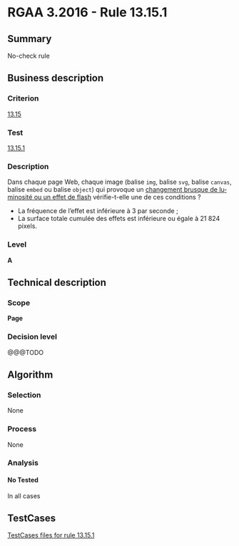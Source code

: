# RGAA 3.2016 - Rule 13.15.1

## Summary
No-check rule


## Business description

### Criterion
[13.15](http://references.modernisation.gouv.fr/rgaa-accessibilite/2016/criteres.html#crit-13-15)

### Test
[13.15.1](http://references.modernisation.gouv.fr/rgaa-accessibilite/2016/criteres.html#test-13-15-1)

### Description
<div lang="fr">Dans chaque page Web, chaque image (balise <code lang="en">img</code>, balise <code lang="en">svg</code>, balise <code lang="en">canvas</code>, balise <code lang="en">embed</code> ou balise <code lang="en">object</code>) qui provoque un <a href="http://references.modernisation.gouv.fr/rgaa-accessibilite/2016/glossaire.html#changements-brusques-de-luminosite">changement brusque de luminosit&#xE9; ou un effet de flash</a> v&#xE9;rifie-t-elle une de ces conditions&nbsp;? <ul><li>La fr&#xE9;quence de l&#x2019;effet est inf&#xE9;rieure &#xE0; 3 par seconde&nbsp;;</li> <li>La surface totale cumul&#xE9;e des effets est inf&#xE9;rieure ou &#xE9;gale &#xE0; 21&nbsp;824 pixels.</li> </ul></div>

### Level
**A**


## Technical description

### Scope
**Page**

### Decision level
@@@TODO


## Algorithm

### Selection
None

### Process
None

### Analysis

#### No Tested
In all cases


##  TestCases

[TestCases files for rule 13.15.1](https://github.com/Asqatasun/Asqatasun/tree/develop/rules/rules-rgaa3.2016/src/test/resources/testcases/rgaa32016/Rgaa32016Rule131501/)


